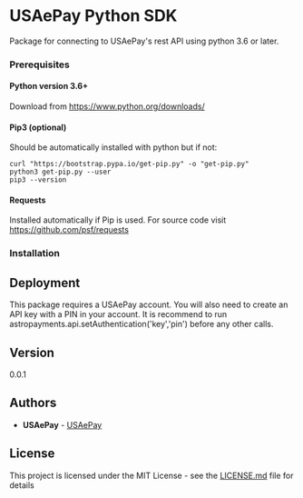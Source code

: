 # USAePay Python SDK

Package for connecting to USAePay's rest API using python 3.6 or later.

### Prerequisites

#### Python version 3.6+
Download from https://www.python.org/downloads/

#### Pip3 (optional)
Should be automatically installed with python but if not:
```
curl "https://bootstrap.pypa.io/get-pip.py" -o "get-pip.py"
python3 get-pip.py --user
pip3 --version
```

#### Requests
Installed automatically if Pip is used.  For source code visit https://github.com/psf/requests

### Installation


## Deployment

This package requires a USAePay account.  You will also need to create an API key with a PIN in your account.  It is recommend to run astropayments.api.setAuthentication('key','pin') before any other calls.

## Version
 
0.0.1

## Authors

* **USAePay** - [USAePay](https://secure.astropayments.com)

## License

This project is licensed under the MIT License - see the [LICENSE.md](LICENSE.md) file for details
